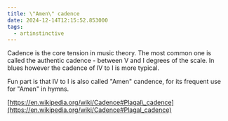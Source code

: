 ```yaml
---
title: \"Amen\" cadence
date: 2024-12-14T12:15:52.853000
tags:
  - artinstinctive
---
```



Cadence is the core tension in music theory. The most common one is called the authentic cadence - between V and I degrees of the scale. In blues however the cadence of IV to I is more typical.

Fun part is that IV to I is also called "Amen" candence, for its frequent use for "Amen" in hymns.

[https://en.wikipedia.org/wiki/Cadence#Plagal\_cadence](https://en.wikipedia.org/wiki/Cadence#Plagal_cadence)
